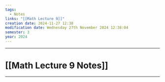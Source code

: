 ```yaml
---
tags:
  - Notes
links: "[[Math Lecture 9]]"
creation date: 2024-11-27 12:38
modification date: Wednesday 27th November 2024 12:38:04
semester: 3
year: 2024
---
```



---
# [[Math Lecture 9 Notes]]

---



